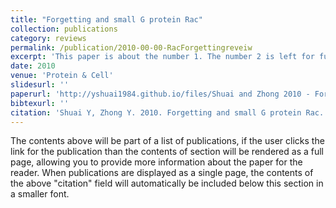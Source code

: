 ```yaml
---
title: "Forgetting and small G protein Rac"
collection: publications
category: reviews
permalink: /publication/2010-00-00-RacForgettingreveiw
excerpt: 'This paper is about the number 1. The number 2 is left for future work.'
date: 2010
venue: 'Protein & Cell'
slidesurl: ''
paperurl: 'http://yshuai1984.github.io/files/Shuai and Zhong 2010 - Forgetting and small G protein Rac.pdf'
bibtexurl: ''
citation: 'Shuai Y, Zhong Y. 2010. Forgetting and small G protein Rac. Protein Cell 1:503–506.'
---
```

The contents above will be part of a list of publications, if the user clicks the link for the publication than the contents of section will be rendered as a full page, allowing you to provide more information about the paper for the reader. When publications are displayed as a single page, the contents of the above "citation" field will automatically be included below this section in a smaller font.
